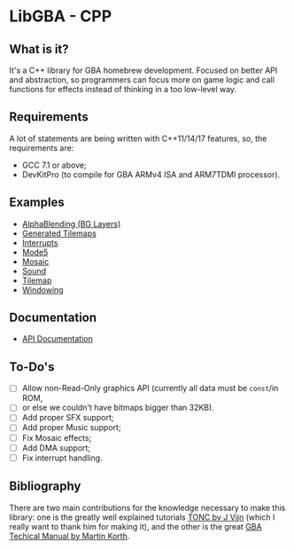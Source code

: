 LibGBA - CPP
============

What is it?
-----------

It's a C++ library for GBA homebrew development. Focused on better API and
abstraction, so programmers can focus more on game logic and call functions for
effects instead of thinking in a too low-level way.

Requirements
------------

A lot of statements are being written with C++11/14/17 features, so, the
requirements are:

- GCC 7.1 or above;
- DevKitPro (to compile for GBA ARMv4 ISA and ARM7TDMI processor).

Examples
--------

- [AlphaBlending (BG Layers)](tests/alphablend)
- [Generated Tilemaps](tests/gen_tilemap)
- [Interrupts](tests/interrupts)
- [Mode5](tests/mode5)
- [Mosaic](tests/mosaic)
- [Sound](tests/sound)
- [Tilemap](tests/tilemap)
- [Windowing](tests/windowing)

Documentation
-------------

- [API Documentation](https://jptiz.github.io/libgba-cpp/html/index.html)

To-Do's
-------

- [ ] Allow non-Read-Only graphics API (currently all data must be `const`/in ROM,
- [ ] or else we couldn't have bitmaps bigger than 32KB).
- [ ] Add proper SFX support;
- [ ] Add proper Music support;
- [ ] Fix Mosaic effects;
- [ ] Add DMA support;
- [ ] Fix interrupt handling.

Bibliography
------------

There are two main contributions for the knowledge necessary to make this
library: one is the greatly well explained tutorials [TONC by J
Vijn](http://www.coranac.com/tonc/text/toc.htm) (which I really want to thank
him for making it), and the other is the great [GBA Techical Manual by Martin
Korth](http://problemkaputt.de/gbatek.htm).
